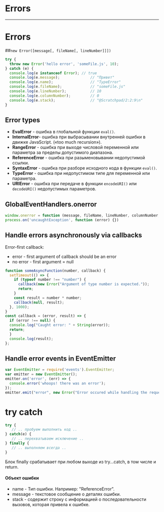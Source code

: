 # **Errors**
***

# Errors
##`new Error([message[, fileName[, lineNumber]]])`
```javascript
try {
  throw new Error('hello error', 'someFile.js', 10);
} catch (e) {
  console.log(e instanceof Error); // true
  console.log(e.message);              // "Привет"
  console.log(e.name);                 // "TypeError"
  console.log(e.fileName);             // "someFile.js"
  console.log(e.lineNumber);           // 10
  console.log(e.columnNumber);         // 0
  console.log(e.stack);                // "@Scratchpad/2:2:9\n"
}
```

## Error types
- **EvalError** - ошибка в глобальной функции `eval()`.
- **InternalError**- ошибка при выбрасывании внутренней ошибки в движке JavaScript. («too much recursion»).
- **RangeError** - ошибка при выходе числовой переменной или параметра за пределы допустимого диапазона.
- **ReferenceError** - ошибка при разыменовывании недопустимой ссылки.
- **SyntaxError** - ошибка при разборе исходного кода в функции `eval()`.
- **TypeError** - ошибка при недопустимом типе для переменной или параметра.
- **URIError** - ошибка при передаче в функции `encodeURI()` или `decodeURI()` недопустимых параметров. 

## GlobalEventHandlers.onerror
```javascript
window.onerror = function (message, fileName, lineNumber, columnNumber, error) {} // browser
process.on('uncaughtException', function (error) {})                              // node
```

## Handle errors asynchronously via callbacks
Error-first callback:
- error - first argument of callback should be an error
- no error - first argument = null

```javascript
function someAsyncFunction(number, callback) {
  setTimeout(() => {
    if (typeof number !== "number") {
      callback(new Error("Argument of type number is expected."));
      return;
    }
    const result = number * number;
    callback(null, result);
  }, 1000);
}
const callback = (error, result) => {
  if (error !== null) {
  console.log("Caught error: " + String(error));
  return;
  }
  console.log(result);
};
```

## Handle error events in EventEmitter
```javascript
var EventEmitter = require('events').EventEmitter;
var emitter = new EventEmitter();
emitter.on('error', (err) => {
  console.error('whoops! there was an error');
});
emitter.emit("error", new Error("Error occured while handling the request"));
```

# try catch
```javascript
try {
   // .. пробуем выполнить код ..
} catch(e) {
   // .. перехватываем исключение ..
} finally {
   // .. выполняем всегда ..
}
```
Блок finally срабатывает при любом выходе из try...catch, в том числе и return.

#### Объект ошибки
*  name - Тип ошибки. Например: "ReferenceError".
*  message - текстовое сообщение о деталях ошибки.
*  stack - содержит строку с информацией о последовательности вызовов, которая привела к ошибке.
